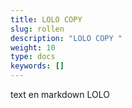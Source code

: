 ```yaml
---
title: LOLO COPY
slug: rollen
description: "LOLO COPY "
weight: 10
type: docs
keywords: []
---
```


text en markdown LOLO

